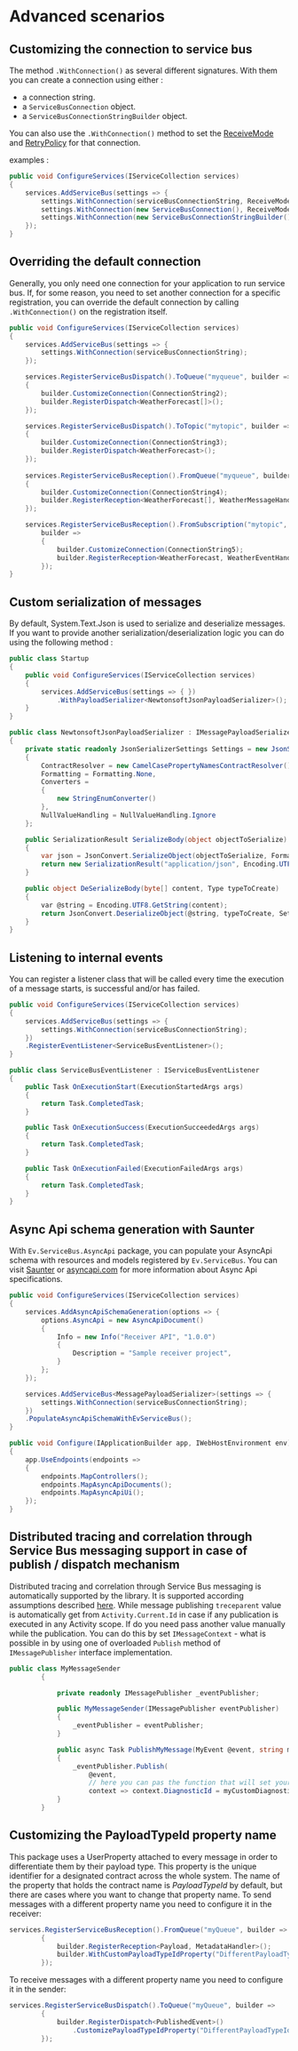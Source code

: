 ﻿# Advanced scenarios

## Customizing the connection to service bus

The method `.WithConnection()` as several different signatures. With them you can create a connection using either :
- a connection string.
- a `ServiceBusConnection` object.
- a `ServiceBusConnectionStringBuilder` object.

You can also use the `.WithConnection()` method to set the 
[ReceiveMode](https://docs.microsoft.com/en-us/dotnet/api/microsoft.servicebus.messaging.receivemode?view=azure-dotnet) 
and [RetryPolicy](https://docs.microsoft.com/en-us/dotnet/api/microsoft.servicebus.retrypolicy?view=azure-dotnet) for that connection.

examples :
```csharp
public void ConfigureServices(IServiceCollection services)
{
    services.AddServiceBus(settings => {
        settings.WithConnection(serviceBusConnectionString, ReceiveMode.ReceiveAndDelete);
        settings.WithConnection(new ServiceBusConnection(), ReceiveMode.PeekLock, new CustomRetryPolicy());
        settings.WithConnection(new ServiceBusConnectionStringBuilder());
    });
}
```

## Overriding the default connection

Generally, you only need one connection for your application to run service bus.
If, for some reason, you need to set another connection for a specific registration, 
you can override the default connection by calling `.WithConnection()` on the registration itself. 

```csharp
public void ConfigureServices(IServiceCollection services)
{
    services.AddServiceBus(settings => {
        settings.WithConnection(serviceBusConnectionString);
    });

    services.RegisterServiceBusDispatch().ToQueue("myqueue", builder =>
    {
        builder.CustomizeConnection(ConnectionString2);
        builder.RegisterDispatch<WeatherForecast[]>();
    });

    services.RegisterServiceBusDispatch().ToTopic("mytopic", builder =>
    {
        builder.CustomizeConnection(ConnectionString3);
        builder.RegisterDispatch<WeatherForecast>();
    });
    
    services.RegisterServiceBusReception().FromQueue("myqueue", builder =>
    {
        builder.CustomizeConnection(ConnectionString4);
        builder.RegisterReception<WeatherForecast[], WeatherMessageHandler>();
    });

    services.RegisterServiceBusReception().FromSubscription("mytopic", "mysubscription",
        builder =>
        {
            builder.CustomizeConnection(ConnectionString5);
            builder.RegisterReception<WeatherForecast, WeatherEventHandler>();
        });
}
```

## Custom serialization of messages

By default, System.Text.Json is used to serialize and deserialize messages.
If you want to provide another serialization/deserialization logic you can do using the following method :

```csharp
public class Startup
{
    public void ConfigureServices(IServiceCollection services)
    {
        services.AddServiceBus(settings => { })
            .WithPayloadSerializer<NewtonsoftJsonPayloadSerializer>();
    }
}

public class NewtonsoftJsonPayloadSerializer : IMessagePayloadSerializer
{
    private static readonly JsonSerializerSettings Settings = new JsonSerializerSettings()
    {
        ContractResolver = new CamelCasePropertyNamesContractResolver(),
        Formatting = Formatting.None,
        Converters =
        {
            new StringEnumConverter()
        },
        NullValueHandling = NullValueHandling.Ignore
    };

    public SerializationResult SerializeBody(object objectToSerialize)
    {
        var json = JsonConvert.SerializeObject(objectToSerialize, Formatting.None, Settings);
        return new SerializationResult("application/json", Encoding.UTF8.GetBytes(json));
    }

    public object DeSerializeBody(byte[] content, Type typeToCreate)
    {
        var @string = Encoding.UTF8.GetString(content);
        return JsonConvert.DeserializeObject(@string, typeToCreate, Settings)!;
    }
}
```


## Listening to internal events

You can register a listener class that will be called every time the execution of a message starts, is successful and/or has failed. 

```csharp
public void ConfigureServices(IServiceCollection services)
{
    services.AddServiceBus(settings => {
        settings.WithConnection(serviceBusConnectionString);
    })
    .RegisterEventListener<ServiceBusEventListener>();
}

public class ServiceBusEventListener : IServiceBusEventListener
{
    public Task OnExecutionStart(ExecutionStartedArgs args)
    {
        return Task.CompletedTask;
    }

    public Task OnExecutionSuccess(ExecutionSucceededArgs args)
    {
        return Task.CompletedTask;
    }

    public Task OnExecutionFailed(ExecutionFailedArgs args)
    {
        return Task.CompletedTask;
    }
}
```

## Async Api schema generation with Saunter

With `Ev.ServiceBus.AsyncApi` package, you can populate your AsyncApi schema 
with resources and models registered by `Ev.ServiceBus`. 
You can visit [Saunter](https://github.com/tehmantra/saunter) or [asyncapi.com](https://www.asyncapi.com/) 
for more information about Async Api specifications.

```csharp
public void ConfigureServices(IServiceCollection services)
{
    services.AddAsyncApiSchemaGeneration(options => {
        options.AsyncApi = new AsyncApiDocument()
        {
            Info = new Info("Receiver API", "1.0.0")
            {
                Description = "Sample receiver project",
            }
        };
    });

    services.AddServiceBus<MessagePayloadSerializer>(settings => {
        settings.WithConnection(serviceBusConnectionString);
    })
    .PopulateAsyncApiSchemaWithEvServiceBus();
}

public void Configure(IApplicationBuilder app, IWebHostEnvironment env)
{
    app.UseEndpoints(endpoints =>
    {
        endpoints.MapControllers();
        endpoints.MapAsyncApiDocuments();
        endpoints.MapAsyncApiUi();
    });
}
```

## Distributed tracing and correlation through Service Bus messaging support in case of publish / dispatch mechanism

Distributed tracing and correlation through Service Bus messaging is automatically supported by the library. It is supported according assumptions described [here](https://learn.microsoft.com/en-us/azure/service-bus-messaging/service-bus-end-to-end-tracing?tabs=net-standard-sdk-2).
While message publishing `treceparent` value is automatically get from `Activity.Current.Id` in case if any publication is executed in any Activity scope.
If do you need pass another value manually while the publication. You can do this by set `IMessageContext` - what is possible in by using one of overloaded `Publish` method of `IMessagePublisher` interface implementation.

```csharp
public class MyMessageSender
        {

            private readonly IMessagePublisher _eventPublisher;

            public MyMessageSender(IMessagePublisher eventPublisher)
            {
                _eventPublisher = eventPublisher;
            }

            public async Task PublishMyMessage(MyEvent @event, string myCustomDiagnosticsId)
            {
                _eventPublisher.Publish(
                    @event,
                    // here you can pas the function that will set your custom value of diagnostic id
                    context => context.DiagnosticId = myCustomDiagnosticsId);
            }
        }
```


## Customizing the PayloadTypeId property name

This package uses a UserProperty attached to every message in order to differentiate them by their payload type. 
This property is the unique identifier for a designated contract across the whole system.
The name of the property that holds the contract name is *PayloadTypeId* by default, but there are cases where you want to change that property name.
To send messages with a different property name you need to configure it in the receiver:

```csharp
services.RegisterServiceBusReception().FromQueue("myQueue", builder =>
        {
            builder.RegisterReception<Payload, MetadataHandler>();
            builder.WithCustomPayloadTypeIdProperty("DifferentPayloadTypeIdPropertyName");
        });
```

To receive messages with a different property name you need to configure it in the sender:

```csharp
services.RegisterServiceBusDispatch().ToQueue("myQueue", builder =>
        {
            builder.RegisterDispatch<PublishedEvent>()
                .CustomizePayloadTypeIdProperty("DifferentPayloadTypeIdPropertyName");
        });
```
